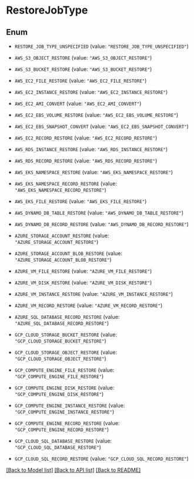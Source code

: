 # RestoreJobType

## Enum


* `RESTORE_JOB_TYPE_UNSPECIFIED` (value: `"RESTORE_JOB_TYPE_UNSPECIFIED"`)

* `AWS_S3_OBJECT_RESTORE` (value: `"AWS_S3_OBJECT_RESTORE"`)

* `AWS_S3_BUCKET_RESTORE` (value: `"AWS_S3_BUCKET_RESTORE"`)

* `AWS_EC2_FILE_RESTORE` (value: `"AWS_EC2_FILE_RESTORE"`)

* `AWS_EC2_INSTANCE_RESTORE` (value: `"AWS_EC2_INSTANCE_RESTORE"`)

* `AWS_EC2_AMI_CONVERT` (value: `"AWS_EC2_AMI_CONVERT"`)

* `AWS_EC2_EBS_VOLUME_RESTORE` (value: `"AWS_EC2_EBS_VOLUME_RESTORE"`)

* `AWS_EC2_EBS_SNAPSHOT_CONVERT` (value: `"AWS_EC2_EBS_SNAPSHOT_CONVERT"`)

* `AWS_EC2_RECORD_RESTORE` (value: `"AWS_EC2_RECORD_RESTORE"`)

* `AWS_RDS_INSTANCE_RESTORE` (value: `"AWS_RDS_INSTANCE_RESTORE"`)

* `AWS_RDS_RECORD_RESTORE` (value: `"AWS_RDS_RECORD_RESTORE"`)

* `AWS_EKS_NAMESPACE_RESTORE` (value: `"AWS_EKS_NAMESPACE_RESTORE"`)

* `AWS_EKS_NAMESPACE_RECORD_RESTORE` (value: `"AWS_EKS_NAMESPACE_RECORD_RESTORE"`)

* `AWS_EKS_FILE_RESTORE` (value: `"AWS_EKS_FILE_RESTORE"`)

* `AWS_DYNAMO_DB_TABLE_RESTORE` (value: `"AWS_DYNAMO_DB_TABLE_RESTORE"`)

* `AWS_DYNAMO_DB_RECORD_RESTORE` (value: `"AWS_DYNAMO_DB_RECORD_RESTORE"`)

* `AZURE_STORAGE_ACCOUNT_RESTORE` (value: `"AZURE_STORAGE_ACCOUNT_RESTORE"`)

* `AZURE_STORAGE_ACCOUNT_BLOB_RESTORE` (value: `"AZURE_STORAGE_ACCOUNT_BLOB_RESTORE"`)

* `AZURE_VM_FILE_RESTORE` (value: `"AZURE_VM_FILE_RESTORE"`)

* `AZURE_VM_DISK_RESTORE` (value: `"AZURE_VM_DISK_RESTORE"`)

* `AZURE_VM_INSTANCE_RESTORE` (value: `"AZURE_VM_INSTANCE_RESTORE"`)

* `AZURE_VM_RECORD_RESTORE` (value: `"AZURE_VM_RECORD_RESTORE"`)

* `AZURE_SQL_DATABASE_RECORD_RESTORE` (value: `"AZURE_SQL_DATABASE_RECORD_RESTORE"`)

* `GCP_CLOUD_STORAGE_BUCKET_RESTORE` (value: `"GCP_CLOUD_STORAGE_BUCKET_RESTORE"`)

* `GCP_CLOUD_STORAGE_OBJECT_RESTORE` (value: `"GCP_CLOUD_STORAGE_OBJECT_RESTORE"`)

* `GCP_COMPUTE_ENGINE_FILE_RESTORE` (value: `"GCP_COMPUTE_ENGINE_FILE_RESTORE"`)

* `GCP_COMPUTE_ENGINE_DISK_RESTORE` (value: `"GCP_COMPUTE_ENGINE_DISK_RESTORE"`)

* `GCP_COMPUTE_ENGINE_INSTANCE_RESTORE` (value: `"GCP_COMPUTE_ENGINE_INSTANCE_RESTORE"`)

* `GCP_COMPUTE_ENGINE_RECORD_RESTORE` (value: `"GCP_COMPUTE_ENGINE_RECORD_RESTORE"`)

* `GCP_CLOUD_SQL_DATABASE_RESTORE` (value: `"GCP_CLOUD_SQL_DATABASE_RESTORE"`)

* `GCP_CLOUD_SQL_RECORD_RESTORE` (value: `"GCP_CLOUD_SQL_RECORD_RESTORE"`)


[[Back to Model list]](../README.md#documentation-for-models) [[Back to API list]](../README.md#documentation-for-api-endpoints) [[Back to README]](../README.md)


